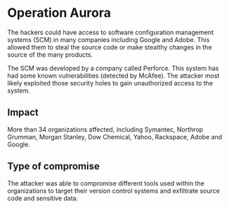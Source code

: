 # Operation Aurora

The hackers could have access to software configuration management systems (SCM)
in many companies including Google and Adobe. This allowed them to steal the
source code or make stealthy changes in the source of the many products.

The SCM was developed by a company called Perforce. This system has had some
known vulnerabilities (detected by McAfee).  The attacker most likely exploited
those security holes to gain unauthorized access to the system.

## Impact

More than 34 organizations affected, including Symantec, Northrop Grumman,
Morgan Stanley, Dow Chemical, Yahoo, Rackspace, Adobe and Google.

## Type of compromise

The attacker was able to compromise different tools used within the
organizations to target their version control systems and exfiltrate source code
and sensitive data.
